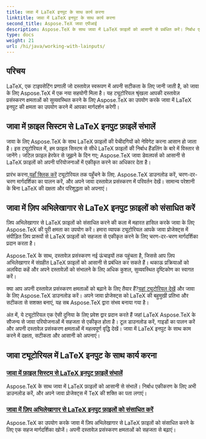 ```yaml
---
title: जावा में LaTeX इनपुट के साथ कार्य करना
linktitle: जावा में LaTeX इनपुट के साथ कार्य करना
second_title: Aspose.TeX जावा एपीआई
description: Aspose.TeX के साथ जावा में LaTeX फ़ाइलों को आसानी से प्रबंधित करें। निर्बाध एकीकरण का अन्वेषण करें, अभी डाउनलोड करें, और उन्नत दस्तावेज़ प्रसंस्करण के लिए अपने जावा प्रोजेक्ट्स में TeX की शक्ति का उपयोग करें।
type: docs
weight: 21
url: /hi/java/working-with-lainputs/
---
```

## परिचय

LaTeX, एक टाइपसेटिंग प्रणाली जो दस्तावेज़ स्वरूपण में अपनी सटीकता के लिए जानी जाती है, को जावा के लिए Aspose.TeX में एक नया सहयोगी मिला है। यह ट्यूटोरियल श्रृंखला आपकी दस्तावेज़ प्रसंस्करण क्षमताओं को सुव्यवस्थित करने के लिए Aspose.TeX का उपयोग करके जावा में LaTeX इनपुट की क्षमता का उपयोग करने में आपका मार्गदर्शन करेगी।

## जावा में फ़ाइल सिस्टम से LaTeX इनपुट फ़ाइलें संभालें

जावा के लिए Aspose.TeX के साथ LaTeX फ़ाइलों की पेचीदगियों को नेविगेट करना आसान हो जाता है। इस ट्यूटोरियल में, हम फ़ाइल सिस्टम से सीधे LaTeX फ़ाइलों की निर्बाध हैंडलिंग के बारे में विस्तार से जानेंगे। जटिल फ़ाइल हेरफेर से जूझने के दिन गए; Aspose.TeX जावा डेवलपर्स को आसानी से LaTeX फ़ाइलों को अपनी परियोजनाओं में एकीकृत करने का अधिकार देता है।

 प्रारंभ करना,[यहाँ क्लिक करें](./file-system-input/) ट्यूटोरियल तक पहुँचने के लिए. Aspose.TeX डाउनलोड करें, चरण-दर-चरण मार्गदर्शिका का पालन करें, और अपने जावा दस्तावेज़ प्रसंस्करण में परिवर्तन देखें। सामान्य परेशानी के बिना LaTeX की दक्षता और परिशुद्धता को अपनाएं।

## जावा में ज़िप अभिलेखागार से LaTeX इनपुट फ़ाइलों को संसाधित करें

ज़िप अभिलेखागार से LaTeX फ़ाइलों को संसाधित करने की कला में महारत हासिल करके जावा के लिए Aspose.TeX की पूरी क्षमता का उपयोग करें। हमारा व्यापक ट्यूटोरियल आपके जावा प्रोजेक्ट्स में संपीड़ित ज़िप प्रारूपों से LaTeX फ़ाइलों को सहजता से एकीकृत करने के लिए चरण-दर-चरण मार्गदर्शिका प्रदान करता है।

Aspose.TeX के साथ, दस्तावेज़ प्रसंस्करण नई ऊंचाइयों तक पहुंचता है, जिससे आप ज़िप अभिलेखागार में संग्रहीत LaTeX फ़ाइलों को आसानी से प्रबंधित कर सकते हैं। थकाऊ प्रक्रियाओं को अलविदा कहें और अपने दस्तावेज़ों को संभालने के लिए अधिक कुशल, सुव्यवस्थित दृष्टिकोण का स्वागत करें।

 क्या आप अपनी दस्तावेज़ प्रसंस्करण क्षमताओं को बढ़ाने के लिए तैयार हैं?[यहां ट्यूटोरियल देखें](./zip-archive-input/) और जावा के लिए Aspose.TeX डाउनलोड करें। अपने जावा प्रोजेक्ट्स को LaTeX की बहुमुखी प्रतिभा और सटीकता से सशक्त बनाएं, यह सब Aspose.TeX द्वारा संभव बनाया गया है।

अंत में, ये ट्यूटोरियल एक ऐसी दुनिया के लिए प्रवेश द्वार प्रदान करते हैं जहां LaTeX Aspose.TeX के सौजन्य से जावा परियोजनाओं में सहजता से एकीकृत होता है। टूल डाउनलोड करें, गाइडों का पालन करें और अपनी दस्तावेज़ प्रसंस्करण क्षमताओं में महत्वपूर्ण वृद्धि देखें। जावा में LaTeX इनपुट के साथ काम करने में दक्षता, सटीकता और आसानी को अपनाएं।
## जावा ट्यूटोरियल में LaTeX इनपुट के साथ कार्य करना
### [जावा में फ़ाइल सिस्टम से LaTeX इनपुट फ़ाइलें संभालें](./file-system-input/)
Aspose.TeX के साथ जावा में LaTeX फ़ाइलों को आसानी से संभालें। निर्बाध एकीकरण के लिए अभी डाउनलोड करें, और अपने जावा प्रोजेक्ट्स में TeX की शक्ति का पता लगाएं।
### [जावा में ज़िप अभिलेखागार से LaTeX इनपुट फ़ाइलों को संसाधित करें](./zip-archive-input/)
Aspose.TeX का उपयोग करके जावा में ज़िप अभिलेखागार से LaTeX फ़ाइलों को संसाधित करने के लिए एक सहज मार्गदर्शिका खोजें। अपनी दस्तावेज़ प्रसंस्करण क्षमताओं को सहजता से बढ़ाएं।